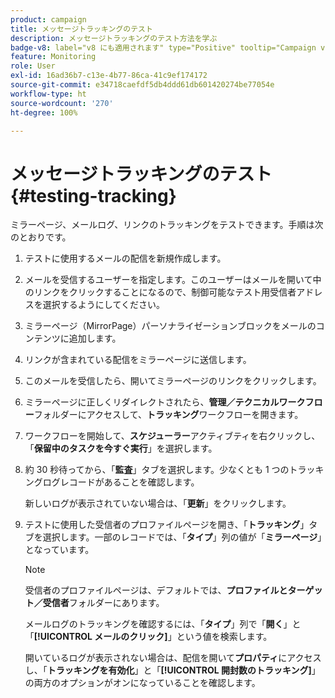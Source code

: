 ```yaml
---
product: campaign
title: メッセージトラッキングのテスト
description: メッセージトラッキングのテスト方法を学ぶ
badge-v8: label="v8 にも適用されます" type="Positive" tooltip="Campaign v8 にも適用されます"
feature: Monitoring
role: User
exl-id: 16ad36b7-c13e-4b77-86ca-41c9ef174172
source-git-commit: e34718caefdf5db4ddd61db601420274be77054e
workflow-type: ht
source-wordcount: '270'
ht-degree: 100%

---
```


# メッセージトラッキングのテスト{#testing-tracking}

ミラーページ、メールログ、リンクのトラッキングをテストできます。手順は次のとおりです。

1. テストに使用するメールの配信を新規作成します。
1. メールを受信するユーザーを指定します。このユーザーはメールを開いて中のリンクをクリックすることになるので、制御可能なテスト用受信者アドレスを選択するようにしてください。
1. ミラーページ（MirrorPage）パーソナライゼーションブロックをメールのコンテンツに追加します。
1. リンクが含まれている配信をミラーページに送信します。
1. このメールを受信したら、開いてミラーページのリンクをクリックします。
1. ミラーページに正しくリダイレクトされたら、**管理／テクニカルワークフロー**&#x200B;フォルダーにアクセスして、**トラッキング**&#x200B;ワークフローを開きます。
1. ワークフローを開始して、**スケジューラー**&#x200B;アクティブティを右クリックし、「**保留中のタスクを今すぐ実行**」を選択します。
1. 約 30 秒待ってから、「**監査**」タブを選択します。少なくとも 1 つのトラッキングログレコードがあることを確認します。

   新しいログが表示されていない場合は、「**更新**」をクリックします。

1. テストに使用した受信者のプロファイルページを開き、「**トラッキング**」タブを選択します。一部のレコードでは、「**タイプ**」列の値が「**ミラーページ**」となっています。

   >[!NOTE]
   >
   >受信者のプロファイルページは、デフォルトでは、**プロファイルとターゲット／受信者**&#x200B;フォルダーにあります。

   メールログのトラッキングを確認するには、「**タイプ**」列で「**開く**」と「**[!UICONTROL メールのクリック]**」という値を検索します。

   開いているログが表示されない場合は、配信を開いて&#x200B;**プロパティ**&#x200B;にアクセスし、「**トラッキングを有効化**」と「**[!UICONTROL 開封数のトラッキング]**」の両方のオプションがオンになっていることを確認します。
